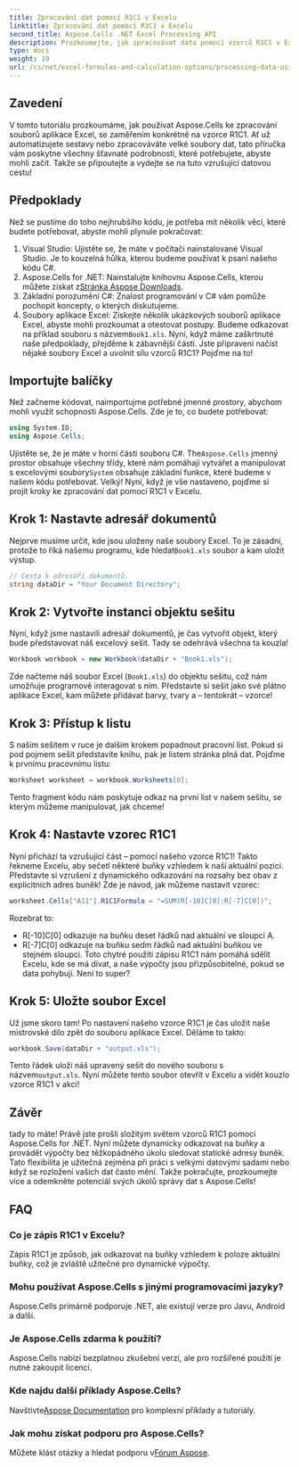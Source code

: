```yaml
---
title: Zpracování dat pomocí R1C1 v Excelu
linktitle: Zpracování dat pomocí R1C1 v Excelu
second_title: Aspose.Cells .NET Excel Processing API
description: Prozkoumejte, jak zpracovávat data pomocí vzorců R1C1 v Excelu pomocí Aspose.Cells for .NET. Zahrnuty návod krok za krokem a příklady.
type: docs
weight: 19
url: /cs/net/excel-formulas-and-calculation-options/processing-data-using-r1c1/
---
```

## Zavedení 
V tomto tutoriálu prozkoumáme, jak používat Aspose.Cells ke zpracování souborů aplikace Excel, se zaměřením konkrétně na vzorce R1C1. Ať už automatizujete sestavy nebo zpracováváte velké soubory dat, tato příručka vám poskytne všechny šťavnaté podrobnosti, které potřebujete, abyste mohli začít. Takže se připoutejte a vydejte se na tuto vzrušující datovou cestu!
## Předpoklady
Než se pustíme do toho nejhrubšího kódu, je potřeba mít několik věcí, které budete potřebovat, abyste mohli plynule pokračovat:
1. Visual Studio: Ujistěte se, že máte v počítači nainstalované Visual Studio. Je to kouzelná hůlka, kterou budeme používat k psaní našeho kódu C#.
2.  Aspose.Cells for .NET: Nainstalujte knihovnu Aspose.Cells, kterou můžete získat z[Stránka Aspose Downloads](https://releases.aspose.com/cells/net/).
3. Základní porozumění C#: Znalost programování v C# vám pomůže pochopit koncepty, o kterých diskutujeme.
4.  Soubory aplikace Excel: Získejte několik ukázkových souborů aplikace Excel, abyste mohli prozkoumat a otestovat postupy. Budeme odkazovat na příklad souboru s názvem`Book1.xls`.
Nyní, když máme zaškrtnuté naše předpoklady, přejděme k zábavnější části. Jste připraveni načíst nějaké soubory Excel a uvolnit sílu vzorců R1C1? Pojďme na to!
## Importujte balíčky
Než začneme kódovat, naimportujme potřebné jmenné prostory, abychom mohli využít schopnosti Aspose.Cells. Zde je to, co budete potřebovat:
```csharp
using System.IO;
using Aspose.Cells;
```
 Ujistěte se, že je máte v horní části souboru C#. The`Aspose.Cells` jmenný prostor obsahuje všechny třídy, které nám pomáhají vytvářet a manipulovat s excelovými soubory`System` obsahuje základní funkce, které budeme v našem kódu potřebovat.
Velký! Nyní, když je vše nastaveno, pojďme si projít kroky ke zpracování dat pomocí R1C1 v Excelu.
## Krok 1: Nastavte adresář dokumentů
Nejprve musíme určit, kde jsou uloženy naše soubory Excel. To je zásadní, protože to říká našemu programu, kde hledat`Book1.xls` soubor a kam uložit výstup.
```csharp
// Cesta k adresáři dokumentů.
string dataDir = "Your Document Directory";
```
## Krok 2: Vytvořte instanci objektu sešitu
Nyní, když jsme nastavili adresář dokumentů, je čas vytvořit objekt, který bude představovat náš excelový sešit. Tady se odehrává všechna ta kouzla!
```csharp
Workbook workbook = new Workbook(dataDir + "Book1.xls");
```
Zde načteme náš soubor Excel (`Book1.xls`) do objektu sešitu, což nám umožňuje programově interagovat s ním. Představte si sešit jako své plátno aplikace Excel, kam můžete přidávat barvy, tvary a – tentokrát – vzorce!
## Krok 3: Přístup k listu
S naším sešitem v ruce je dalším krokem popadnout pracovní list. Pokud si pod pojmem sešit představíte knihu, pak je listem stránka plná dat. Pojďme k prvnímu pracovnímu listu:
```csharp
Worksheet worksheet = workbook.Worksheets[0];
```
Tento fragment kódu nám poskytuje odkaz na první list v našem sešitu, se kterým můžeme manipulovat, jak chceme!
## Krok 4: Nastavte vzorec R1C1
Nyní přichází ta vzrušující část – pomocí našeho vzorce R1C1! Takto řekneme Excelu, aby sečetl některé buňky vzhledem k naší aktuální pozici. Představte si vzrušení z dynamického odkazování na rozsahy bez obav z explicitních adres buněk! Zde je návod, jak můžeme nastavit vzorec:
```csharp
worksheet.Cells["A11"].R1C1Formula = "=SUM(R[-10]C[0]:R[-7]C[0])";
```
Rozebrat to: 
- R[-10]C[0] odkazuje na buňku deset řádků nad aktuální ve sloupci A.
- R[-7]C[0] odkazuje na buňku sedm řádků nad aktuální buňkou ve stejném sloupci.
Toto chytré použití zápisu R1C1 nám pomáhá sdělit Excelu, kde se má dívat, a naše výpočty jsou přizpůsobitelné, pokud se data pohybují. Není to super?
## Krok 5: Uložte soubor Excel
Už jsme skoro tam! Po nastavení našeho vzorce R1C1 je čas uložit naše mistrovské dílo zpět do souboru aplikace Excel. Děláme to takto:
```csharp
workbook.Save(dataDir + "output.xls");
```
 Tento řádek uloží náš upravený sešit do nového souboru s názvem`output.xls`. Nyní můžete tento soubor otevřít v Excelu a vidět kouzlo vzorce R1C1 v akci!
## Závěr
tady to máte! Právě jste prošli složitým světem vzorců R1C1 pomocí Aspose.Cells for .NET. Nyní můžete dynamicky odkazovat na buňky a provádět výpočty bez těžkopádného úkolu sledovat statické adresy buněk. 
Tato flexibilita je užitečná zejména při práci s velkými datovými sadami nebo když se rozložení vašich dat často mění. Takže pokračujte, prozkoumejte více a odemkněte potenciál svých úkolů správy dat s Aspose.Cells!
## FAQ
### Co je zápis R1C1 v Excelu?
Zápis R1C1 je způsob, jak odkazovat na buňky vzhledem k poloze aktuální buňky, což je zvláště užitečné pro dynamické výpočty.
### Mohu používat Aspose.Cells s jinými programovacími jazyky?
Aspose.Cells primárně podporuje .NET, ale existují verze pro Javu, Android a další.
### Je Aspose.Cells zdarma k použití?
Aspose.Cells nabízí bezplatnou zkušební verzi, ale pro rozšířené použití je nutné zakoupit licenci.
### Kde najdu další příklady Aspose.Cells?
 Navštivte[Aspose Documentation](https://reference.aspose.com/cells/net/) pro komplexní příklady a tutoriály.
### Jak mohu získat podporu pro Aspose.Cells?
Můžete klást otázky a hledat podporu v[Fórum Aspose](https://forum.aspose.com/c/cells/9).